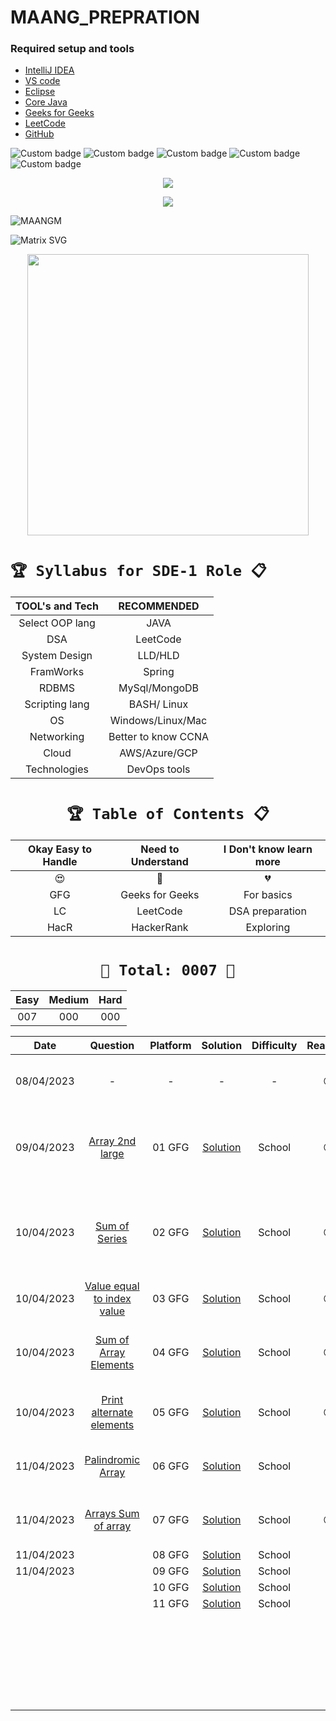 # MAANG_PREPRATION




### Required setup and tools

- [IntelliJ IDEA ](https://www.jetbrains.com/idea/)
- [VS code](https://code.visualstudio.com/)
- [Eclipse](https://www.eclipse.org/)
- [Core Java](https://docs.oracle.com/en/java/)
- [Geeks for Geeks](https://practice.geeksforgeeks.org/home)
- [LeetCode](https://leetcode.com/)
- [GitHub](https://github.com/)





![Custom badge](https://img.shields.io/badge/Repo-Started-brightgreen)   ![Custom badge](https://img.shields.io/badge/MAANG-Prepration-ff69b4)
![Custom badge](https://img.shields.io/badge/ARRAYS-Started-green)      ![Custom badge](https://img.shields.io/badge/LinkedList-NotYet-yellow)
![Custom badge](https://img.shields.io/badge/YOGESH-OnDuty-ff69b4)





<p align="center">
    <a href="https://github.com/yogeshjoga/MAANG_PREPRATION#readme" target="_blank"> <img src="https://readme-typing-svg.herokuapp.com?font=Tourney&center=true&vCenter=true&color=2CFF00&size=65&pause=750&width=1280&height=80&lines=The+Complete+MAANG+Preparation"/> </a>
</p>

<p align="center">
    <a href="https://github.com/yogeshjoga/MAANG_PREPRATION#readme" target="_blank"> <img src="https://readme-typing-svg.herokuapp.com?font=Tourney&center=true&vCenter=true&color=&size=45&pause=750&width=1280&height=80&lines=Target+is+Per+Day+3+DSA+problems"/> </a>
</p>


![MAANGM](https://user-images.githubusercontent.com/36118169/230730170-3574e442-8073-45bf-a91a-4ed2f299b859.gif)

![Matrix SVG](https://raw.githubusercontent.com/rodrigograca31/rodrigograca31/master/matrix.svg)

<p align="center">
    <img src="https://readme-jokes.vercel.app/api" width="450px" />
</p>


# `🏆 Syllabus for SDE-1 Role 📋`


| TOOL's and Tech |     RECOMMENDED     | 
|:---------------:|:-------------------:|
| Select OOP lang |        JAVA         |  
|       DSA       |      LeetCode       |  
|  System Design  |       LLD/HLD       |  
|    FramWorks    |       Spring        | 
|      RDBMS      |    MySql/MongoDB    |  
| Scripting lang  |     BASH/ Linux     | 
|       OS        |  Windows/Linux/Mac  | 
|   Networking    | Better to know CCNA | 
|      Cloud      |    AWS/Azure/GCP    | 
|  Technologies   |    DevOps tools     | 


 <div align="center">

# `🏆 Table of Contents 📋`

| Okay Easy to Handle | Need to Understand | I Don't know learn more |
|:-------------------:|:------------------:|:-----------------------:|
|         😍          |         🥵         |           💔            |
|         GFG         |  Geeks for Geeks   |       For basics        |
|         LC          |      LeetCode      |     DSA preparation     |
|        HacR         |     HackerRank     |        Exploring        |


# ` 💝 Total: 0007 💝 `

| Easy | Medium | Hard |
|:----:|:------:|:----:|
| 007  |  000   | 000  |


|    Date    |                      Question                      | Platform |            Solution             | Difficulty |  Reaction   |                           Description                           |
|:----------:|:--------------------------------------------------:|:--------:|:-------------------------------:|:----------:|:-----------:|:---------------------------------------------------------------:|
| 08/04/2023 |                         -                          |    -     |                -                |     -      |     😍      |               Ntg solved today just setup the env               |
| 09/04/2023 |       [Array 2nd large](https://rb.gy/1ijnm)       |  01 GFG  | [Solution](https://rb.gy/8fab9) |   School   |     😍      | with out sort the array need to solve this problem little hard! |           
| 10/04/2023 |        [Sum of Series](https://rb.gy/qssid)        |  02 GFG  | [Solution](https://rb.gy/8fab9) |   School   |     😍      |  Need to know about MATH formula to solve lets understand math  |   
| 10/04/2023 | [Value equal to index value](https://rb.gy/3dkql)  |  03 GFG  | [Solution](https://rb.gy/8fab9) |   School   |     😍      |                Understand concept and dry it...                 |   
| 10/04/2023 |    [Sum of Array Elements](https://rb.gy/cwkkk)    |  04 GFG  | [Solution](https://rb.gy/8fab9) |   School   |     😍      |               sum of array elements -easy problem               |
| 10/04/2023 |  [Print alternate elements](https://rb.gy/w6gzj)   |  05 GFG  | [Solution](https://rb.gy/8fab9) |   School   |     😍      |            very easy problem no need, for loop trick            |   
| 11/04/2023 |      [Palindromic Array](https://rb.gy/1t81r)      |  06 GFG  | [Solution](https://rb.gy/8fab9) |   School   |     🥵      |               make sure about All String classes                |   
| 11/04/2023 |     [Arrays Sum of array](https://rb.gy/nequa)     |  07 GFG  | [Solution](https://rb.gy/8fab9) |   School   |     😍      |                  good Question easy to handle                   |   
| 11/04/2023 |                                                    |  08 GFG  | [Solution](https://rb.gy/8fab9) |   School   |             |                                                                 |   
| 11/04/2023 |                                                    |  09 GFG  | [Solution](https://rb.gy/8fab9) |   School   |             |                                                                 |   
|            |                                                    |  10 GFG  | [Solution](https://rb.gy/8fab9) |   School   |             |                                                                 |   
|            |                                                    |  11 GFG  | [Solution](https://rb.gy/8fab9) |   School   |             |                                                                 |   
|            |                                                    |          |                                 |            |             |                                                                 |   
|            |                                                    |          |                                 |            |             |                                                                 |   
|            |                                                    |          |                                 |            |             |                                                                 |   
|            |                                                    |          |                                 |            |             |                                                                 |   
|            |                                                    |          |                                 |            |             |                                                                 |   
|            |                                                    |          |                                 |            |             |                                                                 |   
|            |                                                    |          |                                 |            |             |                                                                 |   
|            |                                                    |          |                                 |            |             |                                                                 |   
|            |                                                    |          |                                 |            |             |                                                                 |   
|            |                                                    |          |                                 |            |             |                                                                 |   
|            |                                                    |          |                                 |            |             |                                                                 |   
|            |                                                    |          |                                 |            |             |                                                                 |   
|            |                                                    |          |                                 |            |             |                                                                 |   
|            |                                                    |          |                                 |            |             |                                                                 |   
|            |                                                    |          |                                 |            |             |                                                                 |   
|            |                                                    |          |                                 |            |             |                                                                 |   
|            |                                                    |          |                                 |            |             |                                                                 |   
|            |                                                    |          |                                 |            |             |                                                                 |   
|            |                                                    |          |                                 |            |             |                                                                 |   
|            |                                                    |          |                                 |            |             |                                                                 |   
|            |                                                    |          |                                 |            |             |                                                                 |   
|            |                                                    |          |                                 |            |             |                                                                 |   
|            |                                                    |          |                                 |            |             |                                                                 |   
|            |                                                    |          |                                 |            |             |                                                                 |   
|            |                                                    |          |                                 |            |             |                                                                 |   
|            |                                                    |          |                                 |            |             |                                                                 |   



</div>




